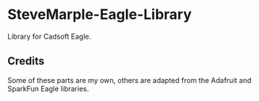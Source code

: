# SteveMarple-Eagle-Library

Library for Cadsoft Eagle.

## Credits

Some of these parts are my own, others are adapted from the Adafruit and SparkFun Eagle libraries.
